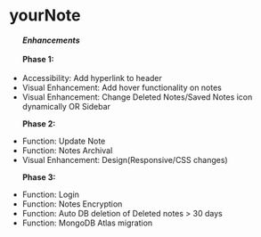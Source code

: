 # yourNote

<ul><b><em>Enhancements</em></b><br><br>
<b>Phase 1:</b><br><br>
<li />Accessibility: Add hyperlink to header
<li />Visual Enhancement: Add hover functionality on notes
<li />Visual Enhancement: Change Deleted Notes/Saved Notes icon dynamically OR Sidebar

<b>Phase 2:</b>
<li />Function: Update Note
<li />Function: Notes Archival
<li />Visual Enhancement: Design(Responsive/CSS changes)

<b>Phase 3:</b>
<li />Function: Login
<li />Function: Notes Encryption
<li />Function: Auto DB deletion of Deleted notes > 30 days
<li />Function: MongoDB Atlas migration
</ul>
